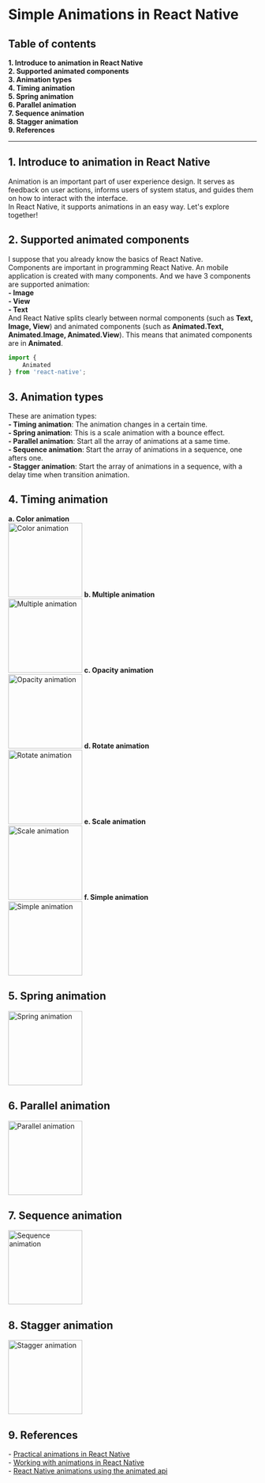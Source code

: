 # Simple Animations in React Native

<h2>Table of contents</h2>
<b>1. Introduce to animation in React Native</b><br>
<b>2. Supported animated components</b><br>
<b>3. Animation types</b><br>
<b>4. Timing animation</b><br>
<b>5. Spring animation</b><br>
<b>6. Parallel animation</b><br>
<b>7. Sequence animation</b><br>
<b>8. Stagger animation</b><br>
<b>9. References</b><br>
<hr>
<h2>1. Introduce to animation in React Native</h2>
Animation is an important part of user experience design. It serves as feedback on user actions, informs users of system status, and guides them on how to interact with the interface.<br>
In React Native, it supports animations in an easy way. Let's explore together!
<h2>2. Supported animated components</h2>
I suppose that you already know the basics of React Native.<br>
Components are important in programming React Native. An mobile application is created with many components. And we have 3 components are supported animation:<br>
<b>- Image</b><br>
<b>- View</b><br>
<b>- Text</b><br>
And React Native splits clearly between normal components (such as <b>Text, Image, View</b>) and animated components (such as <b>Animated.Text, Animated.Image, Animated.View</b>). This means that animated components are in <b>Animated</b>.

```javascript
import {
	Animated
} from 'react-native';
```
<h2>3. Animation types</h2>
These are animation types:<br>
<b>- Timing animation</b>: The animation changes in a certain time.<br>
<b>- Spring animation</b>: This is a scale animation with a bounce effect.<br>
<b>- Parallel animation</b>: Start all the array of animations at a same time.<br>
<b>- Sequence animation</b>: Start the array of animations in a sequence, one afters one.<br>
<b>- Stagger animation</b>: Start the array of animations in a sequence, with a delay time when transition animation.<br>
<h2>4. Timing animation</h2>
<b>a. Color animation</b><br>
<img src="https://github.com/uit2712/SimpleAnimations/blob/master/demo/color-animation.gif" title="Color animation" width="150"/>
<b>b. Multiple animation</b><br>
<img src="https://github.com/uit2712/SimpleAnimations/blob/master/demo/multiple-animation.gif" title="Multiple animation" width="150"/>
<b>c. Opacity animation</b><br>
<img src="https://github.com/uit2712/SimpleAnimations/blob/master/demo/opacity-animation.gif" title="Opacity animation" width="150"/>
<b>d. Rotate animation</b><br>
<img src="https://github.com/uit2712/SimpleAnimations/blob/master/demo/rotate-animation.gif" title="Rotate animation" width="150"/>
<b>e. Scale animation</b><br>
<img src="https://github.com/uit2712/SimpleAnimations/blob/master/demo/scale-animation.gif" title="Scale animation" width="150"/>
<b>f. Simple animation</b><br>
<img src="https://github.com/uit2712/SimpleAnimations/blob/master/demo/simple-animation.gif" title="Simple animation" width="150"/>
<h2>5. Spring animation</h2>
<img src="https://github.com/uit2712/SimpleAnimations/blob/master/demo/spring-animation.gif" title="Spring animation" width="150"/>
<h2>6. Parallel animation</h2>
<img src="https://github.com/uit2712/SimpleAnimations/blob/master/demo/parallel-animation.gif" title="Parallel animation" width="150"/>
<h2>7. Sequence animation</h2>
<img src="https://github.com/uit2712/SimpleAnimations/blob/master/demo/sequence-animation.gif" title="Sequence animation" width="150"/>
<h2>8. Stagger animation</h2>
<img src="https://github.com/uit2712/SimpleAnimations/blob/master/demo/stagger-animation.gif" title="Stagger animation" width="150"/>
<h2>9. References</h2>
- <a href="https://code.tutsplus.com/tutorials/practical-animations-in-react-native--cms-27567">Practical animations in React Native</a><br>
- <a href="https://code.tutsplus.com/tutorials/working-with-animations-in-react-native--cms-27328">Working with animations in React Native</a><br>
- <a href="https://medium.com/react-native-training/react-native-animations-using-the-animated-api-ebe8e0669fae#...">React Native animations using the animated api</a><br>
